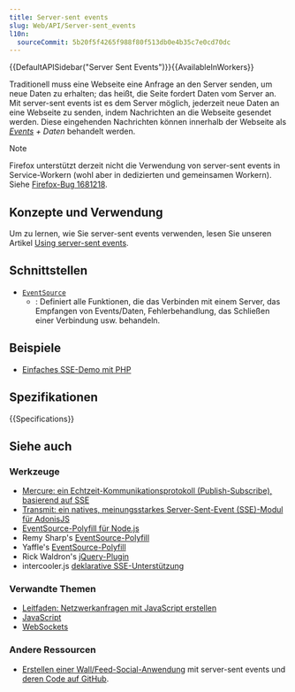 ```yaml
---
title: Server-sent events
slug: Web/API/Server-sent_events
l10n:
  sourceCommit: 5b20f5f4265f988f80f513db0e4b35c7e0cd70dc
---
```


{{DefaultAPISidebar("Server Sent Events")}}{{AvailableInWorkers}}

Traditionell muss eine Webseite eine Anfrage an den Server senden, um neue Daten zu erhalten; das heißt, die Seite fordert Daten vom Server an. Mit server-sent events ist es dem Server möglich, jederzeit neue Daten an eine Webseite zu senden, indem Nachrichten an die Webseite gesendet werden. Diese eingehenden Nachrichten können innerhalb der Webseite als _[Events](/de/docs/Web/API/Event) + Daten_ behandelt werden.

> [!NOTE]
> Firefox unterstützt derzeit nicht die Verwendung von server-sent events in Service-Workern (wohl aber in dedizierten und gemeinsamen Workern). Siehe [Firefox-Bug 1681218](https://bugzil.la/1681218).

## Konzepte und Verwendung

Um zu lernen, wie Sie server-sent events verwenden, lesen Sie unseren Artikel [Using server-sent events](/de/docs/Web/API/Server-sent_events/Using_server-sent_events).

## Schnittstellen

- [`EventSource`](/de/docs/Web/API/EventSource)
  - : Definiert alle Funktionen, die das Verbinden mit einem Server, das Empfangen von Events/Daten, Fehlerbehandlung, das Schließen einer Verbindung usw. behandeln.

## Beispiele

- [Einfaches SSE-Demo mit PHP](https://github.com/mdn/dom-examples/tree/main/server-sent-events)

## Spezifikationen

{{Specifications}}

## Siehe auch

### Werkzeuge

- [Mercure: ein Echtzeit-Kommunikationsprotokoll (Publish-Subscribe), basierend auf SSE](https://mercure.rocks/)
- [Transmit: ein natives, meinungsstarkes Server-Sent-Event (SSE)-Modul für AdonisJS](https://docs.adonisjs.com/guides/digging-deeper/transmit)
- [EventSource-Polyfill für Node.js](https://github.com/EventSource/eventsource)
- Remy Sharp's [EventSource-Polyfill](https://github.com/remy/polyfills/blob/master/EventSource.js)
- Yaffle's [EventSource-Polyfill](https://github.com/Yaffle/EventSource)
- Rick Waldron's [jQuery-Plugin](https://github.com/rwaldron/jquery.eventsource)
- intercooler.js [deklarative SSE-Unterstützung](https://intercoolerjs.org/docs.html#sse)

### Verwandte Themen

- [Leitfaden: Netzwerkanfragen mit JavaScript erstellen](/de/docs/Learn_web_development/Core/Scripting/Network_requests)
- [JavaScript](/de/docs/Web/JavaScript)
- [WebSockets](/de/docs/Web/API/WebSockets_API)

### Andere Ressourcen

- [Erstellen einer Wall/Feed-Social-Anwendung](https://hacks.mozilla.org/2011/06/a-wall-powered-by-eventsource-and-server-sent-events/) mit server-sent events und [deren Code auf GitHub](https://github.com/mozilla/webowonder-demos/tree/master/demos/friends%20timeline).
